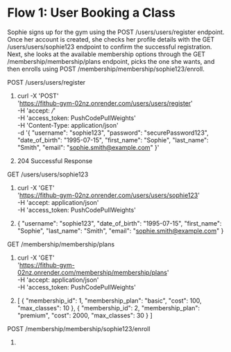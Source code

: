 # Flow 1: User Booking a Class
Sophie signs up for the gym using the POST /users/users/register endpoint. Once her account is created, she checks her profile details with the GET /users/users/sophie123 endpoint to confirm the successful registration. Next, she looks at the available membership options through the GET /membership/membership/plans endpoint, picks the one she wants, and then enrolls using POST /membership/membership/sophie123/enroll. 

POST /users/users/register

1. curl -X 'POST' \
  'https://fithub-gym-02nz.onrender.com/users/users/register' \
  -H 'accept: */*' \
  -H 'access_token: PushCodePullWeights' \
  -H 'Content-Type: application/json' \
  -d '{
  "username": "sophie123",
  "password": "securePassword123",
  "date_of_birth": "1995-07-15",
  "first_name": "Sophie",
  "last_name": "Smith",
  "email": "sophie.smith@example.com"
}'

2. 204 Successful Response

GET /users/users/sophie123

1. curl -X 'GET' \
  'https://fithub-gym-02nz.onrender.com/users/users/sophie123' \
  -H 'accept: application/json' \
  -H 'access_token: PushCodePullWeights'

2. {
  "username": "sophie123",
  "date_of_birth": "1995-07-15",
  "first_name": "Sophie",
  "last_name": "Smith",
  "email": "sophie.smith@example.com"
}

GET /membership/membership/plans

1. curl -X 'GET' \
  'https://fithub-gym-02nz.onrender.com/membership/membership/plans' \
  -H 'accept: application/json' \
  -H 'access_token: PushCodePullWeights'

2. [
  {
    "membership_id": 1,
    "membership_plan": "basic",
    "cost": 100,
    "max_classes": 10
  },
  {
    "membership_id": 2,
    "membership_plan": "premium",
    "cost": 2000,
    "max_classes": 30
  }
]

POST /membership/membership/sophie123/enroll

1. 

